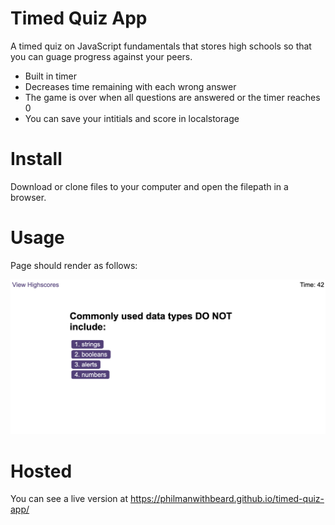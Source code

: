# Timed Quiz App

A timed quiz on JavaScript fundamentals that stores high schools so that you can guage progress against your peers.

- Built in timer
- Decreases time remaining with each wrong answer
- The game is over when all questions are answered or the timer reaches 0
- You can save your intitials and score in localstorage

# Install

Download or clone files to your computer and open the filepath in a browser.

# Usage

Page should render as follows:

![Screenshot of ](./screenshot.png)

# Hosted

You can see a live version at https://philmanwithbeard.github.io/timed-quiz-app/
